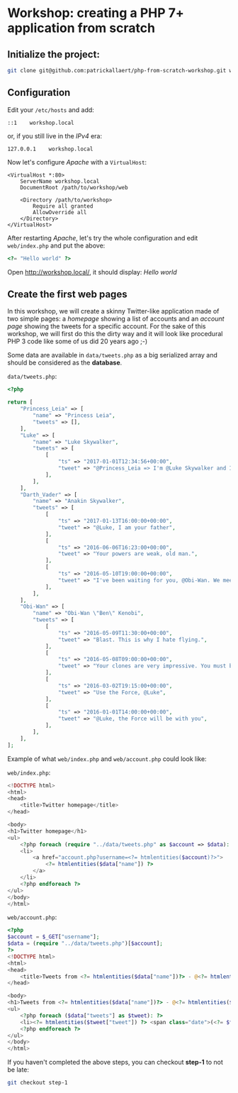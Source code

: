 # Workshop: creating a PHP 7+ application from scratch

## Initialize the project:

~~~bash
git clone git@github.com:patrickallaert/php-from-scratch-workshop.git workshop
~~~

## Configuration

Edit your `/etc/hosts` and add:
~~~
::1    workshop.local
~~~
or, if you still live in the *IPv4* era:
~~~
127.0.0.1    workshop.local
~~~

Now let's configure *Apache* with a `VirtualHost`:

~~~apacheconfig
<VirtualHost *:80>
    ServerName workshop.local
    DocumentRoot /path/to/workshop/web

    <Directory /path/to/workshop>
        Require all granted
        AllowOverride all
    </Directory>
</VirtualHost>
~~~

After restarting *Apache*, let's try the whole configuration and edit `web/index.php` and put the above:
~~~php
<?= "Hello world" ?>
~~~
Open http://workshop.local/, it should display: *Hello world*

## Create the first web pages

In this workshop, we will create a skinny Twitter-like application made of two simple pages: a *homepage* showing a list of accounts and an *account page* showing the tweets for a specific account.
For the sake of this workshop, we will first do this the dirty way and it will look like procedural PHP 3 code like some of us did 20 years ago ;-)

Some data are available in `data/tweets.php` as a big serialized array and should be considered as the **database**.

`data/tweets.php`:
~~~php
<?php

return [
    "Princess_Leia" => [
        "name" => "Princess Leia",
        "tweets" => [],
    ],
    "Luke" => [
        "name" => "Luke Skywalker",
        "tweets" => [
            [
                "ts" => "2017-01-01T12:34:56+00:00",
                "tweet" => "@Princess_Leia => I'm @Luke Skywalker and I'm here to rescue you!",
            ],
        ],
    ],
    "Darth_Vader" => [
        "name" => "Anakin Skywalker",
        "tweets" => [
            [
                "ts" => "2017-01-13T16:00:00+00:00",
                "tweet" => "@Luke, I am your father",
            ],
            [
                "ts" => "2016-06-06T16:23:00+00:00",
                "tweet" => "Your powers are weak, old man.",
            ],
            [
                "ts" => "2016-05-10T19:00:00+00:00",
                "tweet" => "I've been waiting for you, @Obi-Wan. We meet again, at last.",
            ],
        ],
    ],
    "Obi-Wan" => [
        "name" => "Obi-Wan \"Ben\" Kenobi",
        "tweets" => [
            [
                "ts" => "2016-05-09T11:30:00+00:00",
                "tweet" => "Blast. This is why I hate flying.",
            ],
            [
                "ts" => "2016-05-08T09:00:00+00:00",
                "tweet" => "Your clones are very impressive. You must be very proud.",
            ],
            [
                "ts" => "2016-03-02T19:15:00+00:00",
                "tweet" => "Use the Force, @Luke",
            ],
            [
                "ts" => "2016-01-01T14:00:00+00:00",
                "tweet" => "@Luke, the Force will be with you",
            ],
        ],
    ],
];
~~~

Example of what `web/index.php` and `web/account.php` could look like:

`web/index.php`:
~~~php
<!DOCTYPE html>
<html>
<head>
    <title>Twitter homepage</title>
</head>

<body>
<h1>Twitter homepage</h1>
<ul>
    <?php foreach (require "../data/tweets.php" as $account => $data): ?>
    <li>
        <a href="account.php?username=<?= htmlentities($account)?>">
            <?= htmlentities($data["name"]) ?>
        </a>
    </li>
    <?php endforeach ?>
</ul>
</body>
</html>
~~~

`web/account.php`:
~~~php
<?php
$account = $_GET["username"];
$data = (require "../data/tweets.php")[$account];
?>
<!DOCTYPE html>
<html>
<head>
    <title>Tweets from <?= htmlentities($data["name"])?> - @<?= htmlentities($account) ?></title>
</head>

<body>
<h1>Tweets from <?= htmlentities($data["name"])?> - @<?= htmlentities($account) ?></h1>
<ul>
    <?php foreach ($data["tweets"] as $tweet): ?>
    <li><?= htmlentities($tweet["tweet"]) ?> <span class="date">(<?= $tweet["ts"] ?>)</span></li>
    <?php endforeach ?>
</ul>
</body>
</html>
~~~

If you haven't completed the above steps, you can checkout **step-1** to not be late:

~~~bash
git checkout step-1
~~~
